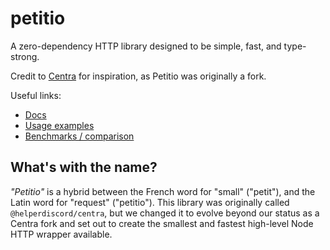 # petitio

A zero-dependency HTTP library designed to be simple, fast, and type-strong.

Credit to [Centra] for inspiration, as Petitio was originally a fork.

[Centra]: https://github.com/ethanent/centra

Useful links:
- [Docs](https://helperdiscord.github.io/petitio)
- [Usage examples](USAGE.md)
- [Benchmarks / comparison](PERFORMANCE.md)

## What's with the name?

*"Petitio"* is a hybrid between the French word for "small" ("petit"), and the
Latin word for "request" ("petitio"). This library was originally called
`@helperdiscord/centra`, but we changed it to evolve beyond our status as a
Centra fork and set out to create the smallest and fastest high-level Node HTTP
wrapper available.
